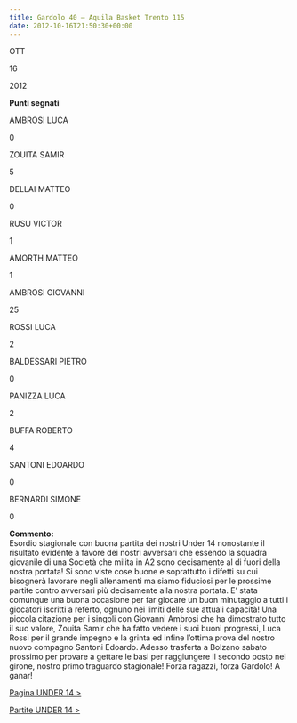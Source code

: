 ```yaml
---
title: Gardolo 40 – Aquila Basket Trento 115
date: 2012-10-16T21:50:30+00:00
---
```

OTT

16

2012

**Punti segnati**

AMBROSI LUCA

0

ZOUITA SAMIR

5

DELLAI MATTEO

0

RUSU VICTOR

1

AMORTH MATTEO

1

AMBROSI GIOVANNI

25

ROSSI LUCA

2

BALDESSARI PIETRO

0

PANIZZA LUCA

2

BUFFA ROBERTO

4

SANTONI EDOARDO

0

BERNARDI SIMONE

0

**Commento:**  
Esordio stagionale con buona partita dei nostri Under 14 nonostante il risultato evidente a favore dei nostri avversari che essendo la squadra giovanile di una Società che milita in A2 sono decisamente al di fuori della nostra portata! Si sono viste cose buone e soprattutto i difetti su cui bisognerà lavorare negli allenamenti ma siamo fiduciosi per le prossime partite contro avversari più decisamente alla nostra portata. E’ stata comunque una buona occasione per far giocare un buon minutaggio a tutti i giocatori iscritti a referto, ognuno nei limiti delle sue attuali capacità! Una piccola citazione per i singoli con Giovanni Ambrosi che ha dimostrato tutto il suo valore, Zouita Samir che ha fatto vedere i suoi buoni progressi, Luca Rossi per il grande impegno e la grinta ed infine l’ottima prova del nostro nuovo compagno Santoni Edoardo. Adesso trasferta a Bolzano sabato prossimo per provare a gettare le basi per raggiungere il secondo posto nel girone, nostro primo traguardo stagionale! Forza ragazzi, forza Gardolo! A ganar!

[Pagina UNDER 14 >](http://www.basketgardolo.it/under-14)

[Partite UNDER 14 >](http://www.basketgardolo.it/?tag=under-14&cat=11)